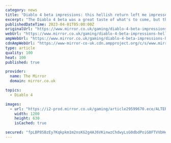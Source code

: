 ```yaml
---
category: news
title: "Diablo 4 beta impressions: this hellish return left me impressed and hungry for more"
excerpt: "The Diablo 4 beta was a great taste of what's to come, but the wait until full release has now become more unbearable ..."
publishedDateTime: 2023-04-01T05:00:00Z
originalUrl: "https://www.mirror.co.uk/gaming/diablo-4-beta-impressions-hellish-29599603"
webUrl: "https://www.mirror.co.uk/gaming/diablo-4-beta-impressions-hellish-29599603"
ampWebUrl: "https://www.mirror.co.uk/gaming/diablo-4-beta-impressions-hellish-29599603.amp"
cdnAmpWebUrl: "https://www-mirror-co-uk.cdn.ampproject.org/c/s/www.mirror.co.uk/gaming/diablo-4-beta-impressions-hellish-29599603.amp"
type: article
quality: 100
heat: 100
published: true

provider:
  name: The Mirror
  domain: mirror.co.uk

topics:
  - Diablo 4

images:
  - url: "https://i2-prod.mirror.co.uk/gaming/article29599670.ece/ALTERNATES/s1200/0_Diablo-enemy.jpg"
    width: 1200
    height: 630
    isCached: true

secured: "fpLBP8SBzEy7Kqkpkm1m2nsKG2g4AJ6VKinwzChdwyLsG0dbdPoiG8FTVVbHeN+Ej00UVSaD4R3C86gWjkeFpHNrxsb28jx+rNzGV8/rXjCWY6dNMPZTGRWbbVXKiaOBtwntyp7hmxgS83fmLWgyDbFQCycb38zU55giKDAGgZGuGfVROEM0crnBBQJkF3yh3+VfG9Bkzw36Uiqpux4vUE6QQKuTeicQpvqsmE1yKlRZeWvW8SSqf16vUGt9bbFh7/tuYCJTbveqvacld8IUSo+WCA+ufKW7wJWbFKSD/Nif3eomQZxYj+cYwtnJNrM8u/y0K7cw3dtwXiNaijpkJssbLBAL8E5U/gdWAvyndiY=;I9gig4AOUULtiJKWtW59iw=="
---
```


